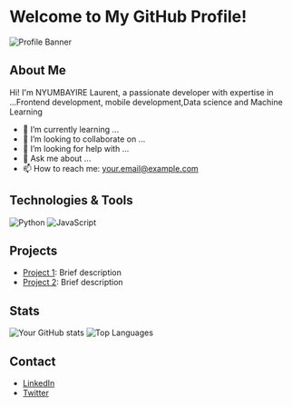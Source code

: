 # Welcome to My GitHub Profile!

![Profile Banner](https://your-image-link.com/banner.jpg)

## About Me
Hi! I'm NYUMBAYIRE Laurent, a passionate developer with expertise in ...Frontend development, mobile development,Data science and  Machine Learning

- 🌱 I’m currently learning ...
- 👯 I’m looking to collaborate on ...
- 🤔 I’m looking for help with ...
- 💬 Ask me about ...
- 📫 How to reach me: [your.email@example.com](mailto:your.email@example.com)

## Technologies & Tools
![Python](https://img.shields.io/badge/Python-3776AB?style=for-the-badge&logo=python&logoColor=white)
![JavaScript](https://img.shields.io/badge/JavaScript-F7DF1E?style=for-the-badge&logo=javascript&logoColor=black)

## Projects
- [Project 1](https://github.com/yourusername/project1): Brief description
- [Project 2](https://github.com/yourusername/project2): Brief description

## Stats
![Your GitHub stats](https://github-readme-stats.vercel.app/api?username=yourusername&show_icons=true&theme=radical)
![Top Languages](https://github-readme-stats.vercel.app/api/top-langs/?username=yourusername&layout=compact&theme=radical)

## Contact
- [LinkedIn](https://www.linkedin.com/in/yourprofile/)
- [Twitter](https://twitter.com/yourhandle)
